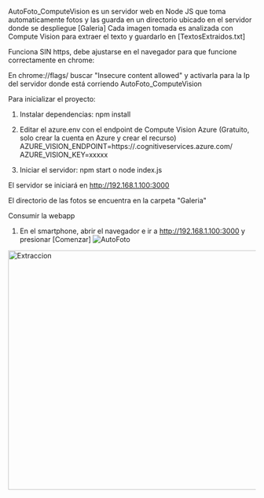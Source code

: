 AutoFoto_ComputeVision es un servidor web en Node JS que toma automaticamente fotos y las guarda en un directorio ubicado en el servidor donde se despliegue [Galeria]
Cada imagen tomada es analizada con Compute Vision para extraer el texto y guardarlo en [TextosExtraidos.txt]

Funciona SIN https, debe ajustarse en el navegador para que funcione correctamente en chrome:

En chrome://flags/ buscar "Insecure content allowed" y activarla para la Ip del servidor donde está corriendo AutoFoto_ComputeVision

Para inicializar el proyecto:

1. Instalar dependencias: npm install
2. Editar el azure.env con el endpoint de Compute Vision Azure (Gratuito, solo crear la cuenta en Azure y crear el recurso)
AZURE_VISION_ENDPOINT=https://<Tu-recurso>.cognitiveservices.azure.com/
AZURE_VISION_KEY=xxxxx

3. Iniciar el servidor: npm start o node index.js

El servidor se iniciará en http://192.168.1.100:3000

El directorio de las fotos se encuentra en la carpeta "Galeria"

Consumir la webapp

1. En el smartphone, abrir el navegador e ir a 
http://192.168.1.100:3000 y presionar [Comenzar]
![AutoFoto](https://github.com/user-attachments/assets/7ea76d8f-e853-4fa5-91dc-7c218364da11)


<img width="938" height="486" alt="Extraccion" src="https://github.com/user-attachments/assets/1e40bd86-d56e-41d1-9bb9-9bcfbe37e166" />

